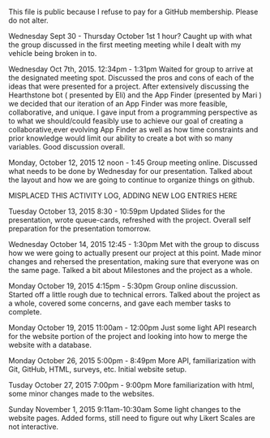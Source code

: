 This file is public because I refuse to pay for a GitHub membership. Please do not alter.

Wednesday Sept 30 - Thursday October 1st
1 hour?
Caught up with what the group discussed in the first meeting meeting while I dealt with my vehicle being broken in to.


Wednesday Oct 7th, 2015.
12:34pm - 1:31pm
Waited for group to arrive at the designated meeting spot.
Discussed the pros and cons of each of the ideas that were presented for a project.
After extensively discussing the Hearthstone bot (
presented by Eli) and the App Finder (presented by Mari ) we decided that our iteration of an App Finder was more feasible, collaborative, and unique.
I gave input from a programming perspective as to what we should/could feasibly use to achieve our goal of creating a collaborative,ever evolving App Finder as well as how time constraints and prior knowledge would limit our ability to create a bot with so many variables.
Good discussion overall.

Monday, October 12, 2015
12 noon - 1:45
Group meeting online.
Discussed what needs to be done by Wednesday for our presentation. Talked about the layout and how we are going to continue to organize things on github.

MISPLACED THIS ACTIVITY LOG, ADDING NEW LOG ENTRIES HERE

Tuesday October 13, 2015 8:30 - 10:59pm
Updated Slides for the presentation, wrote queue-cards, refreshed with the project. Overall self preparation for the presentation tomorrow.

Wednesday October 14, 2015 12:45 - 1:30pm
Met with the group to discuss how we were going to actually present our project at this point. Made minor changes and rehersed the presentation, making sure
that everyone was on the same page.
Talked a bit about Milestones and the project as a whole.

Monday October 19, 2015 4:15pm - 5:30pm
Group online discussion. Started off a little rough due to technical errors.
Talked about the project as a whole, covered some concerns, and gave each member tasks to complete.

Monday October 19, 2015 11:00am - 12:00pm
Just some light API research for the website portion of the project and looking into how to merge the website with a database.

Monday October 26, 2015 5:00pm - 8:49pm
More API, familiarization with Git, GitHub, HTML, surveys, etc. Initial website setup.

Tusday October 27, 2015 7:00pm - 9:00pm
More familiarization with html, some minor changes made to the websites. 

Sunday November 1, 2015 9:11am-10:30am
Some light changes to the website pages. Added forms, still need to figure out why Likert Scales are not interactive.

